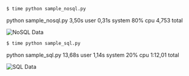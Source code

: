 ```sh
$ time python sample_nosql.py
```
python sample_nosql.py  3,50s user 0,31s system 80% cpu 4,753 total

![NoSQL Data](nosql.jpg "Data")

```sh
$ time python sample_sql.py
```
python sample_sql.py  13,68s user 1,14s system 20% cpu 1:12,01 total

![SQL Data](sql.jpg "Data")